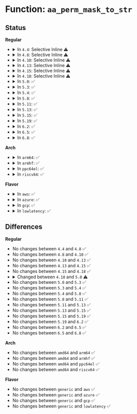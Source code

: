# Function: <code>aa_perm_mask_to_str</code>

## Status
<b>Regular</b>
<ul>
<li>
<details>
<summary>In <code>4.4</code>: Selective Inline ⚠️</summary>

```c
void aa_perm_mask_to_str(char *str, const char *chrs, u32 mask);
```

**Collision:** Unique Global

**Inline:** Selective

**Transformation:** False

**Instances:**

```
In security/apparmor/lib.c (ffffffff81378670)
Location: security/apparmor/lib.c:231
Inline: True
Inline callers:
  - security/apparmor/lib.c:aa_audit_perm_mask
Direct callers:
  - security/apparmor/file.c:audit_file_mask
```
**Symbols:**

```
ffffffff81378670-ffffffff813786a2: aa_perm_mask_to_str (STB_GLOBAL)
```
</details>
</li>
<li>
<details>
<summary>In <code>4.8</code>: Selective Inline ⚠️</summary>

```c
void aa_perm_mask_to_str(char *str, const char *chrs, u32 mask);
```

**Collision:** Unique Global

**Inline:** Selective

**Transformation:** False

**Instances:**

```
In security/apparmor/lib.c (ffffffff813b1504)
Location: security/apparmor/lib.c:231
Inline: True
Inline callers:
  - security/apparmor/lib.c:aa_audit_perm_mask
Direct callers:
  - security/apparmor/file.c:audit_file_mask
```
**Symbols:**

```
ffffffff813b13d0-ffffffff813b1402: aa_perm_mask_to_str (STB_GLOBAL)
```
</details>
</li>
<li>
<details>
<summary>In <code>4.10</code>: Selective Inline ⚠️</summary>

```c
void aa_perm_mask_to_str(char *str, const char *chrs, u32 mask);
```

**Collision:** Unique Global

**Inline:** Selective

**Transformation:** False

**Instances:**

```
In security/apparmor/lib.c (ffffffff813c86c4)
Location: security/apparmor/lib.c:231
Inline: True
Inline callers:
  - security/apparmor/lib.c:aa_audit_perm_mask
Direct callers:
  - security/apparmor/file.c:audit_file_mask
```
**Symbols:**

```
ffffffff813c8590-ffffffff813c85c2: aa_perm_mask_to_str (STB_GLOBAL)
```
</details>
</li>
<li>
<details>
<summary>In <code>4.13</code>: Selective Inline ⚠️</summary>

```c
void aa_perm_mask_to_str(char *str, const char *chrs, u32 mask);
```

**Collision:** Unique Global

**Inline:** Selective

**Transformation:** False

**Instances:**

```
In security/apparmor/lib.c (ffffffff813dde6f)
Location: security/apparmor/lib.c:203
Inline: True
Inline callers:
  - security/apparmor/lib.c:aa_audit_perm_mask
Direct callers:
  - security/apparmor/file.c:audit_file_mask
```
**Symbols:**

```
ffffffff813ddd40-ffffffff813ddd72: aa_perm_mask_to_str (STB_GLOBAL)
```
</details>
</li>
<li>
<details>
<summary>In <code>4.15</code>: Selective Inline ⚠️</summary>

```c
void aa_perm_mask_to_str(char *str, const char *chrs, u32 mask);
```

**Collision:** Unique Global

**Inline:** Selective

**Transformation:** False

**Instances:**

```
In security/apparmor/lib.c (ffffffff8140480f)
Location: security/apparmor/lib.c:203
Inline: True
Inline callers:
  - security/apparmor/lib.c:aa_audit_perm_mask
Direct callers:
  - security/apparmor/file.c:audit_file_mask
```
**Symbols:**

```
ffffffff814046e0-ffffffff81404712: aa_perm_mask_to_str (STB_GLOBAL)
```
</details>
</li>
<li>
<details>
<summary>In <code>4.18</code>: Selective Inline ⚠️</summary>

```c
void aa_perm_mask_to_str(char *str, const char *chrs, u32 mask);
```

**Collision:** Unique Global

**Inline:** Selective

**Transformation:** False

**Instances:**

```
In security/apparmor/lib.c (ffffffff814358bf)
Location: security/apparmor/lib.c:203
Inline: True
Inline callers:
  - security/apparmor/lib.c:aa_audit_perm_mask
Direct callers:
  - security/apparmor/file.c:audit_file_mask
```
**Symbols:**

```
ffffffff81435790-ffffffff814357c2: aa_perm_mask_to_str (STB_GLOBAL)
```
</details>
</li>
<li>
<details>
<summary>In <code>5.0</code>: ✅</summary>

```c
void aa_perm_mask_to_str(char *str, size_t str_size, const char *chrs, u32 mask);
```

**Collision:** Unique Global

**Inline:** No

**Transformation:** False

**Instances:**

```
In security/apparmor/lib.c (ffffffff81452380)
Location: security/apparmor/lib.c:207
Inline: False
Direct callers:
  - security/apparmor/lib.c:aa_audit_perm_mask
  - security/apparmor/file.c:audit_file_mask
```
**Symbols:**

```
ffffffff81452380-ffffffff814523f7: aa_perm_mask_to_str (STB_GLOBAL)
```
</details>
</li>
<li>
<details>
<summary>In <code>5.3</code>: ✅</summary>

```c
void aa_perm_mask_to_str(char *str, size_t str_size, const char *chrs, u32 mask);
```

**Collision:** Unique Global

**Inline:** No

**Transformation:** False

**Instances:**

```
In security/apparmor/lib.c (ffffffff8147fd40)
Location: security/apparmor/lib.c:203
Inline: False
Direct callers:
  - security/apparmor/lib.c:aa_audit_perm_mask
  - security/apparmor/file.c:audit_file_mask
```
**Symbols:**

```
ffffffff8147fd40-ffffffff8147fdb7: aa_perm_mask_to_str (STB_GLOBAL)
```
</details>
</li>
<li>
<details>
<summary>In <code>5.4</code>: ✅</summary>

```c
void aa_perm_mask_to_str(char *str, size_t str_size, const char *chrs, u32 mask);
```

**Collision:** Unique Global

**Inline:** No

**Transformation:** False

**Instances:**

```
In security/apparmor/lib.c (ffffffff81499a40)
Location: security/apparmor/lib.c:203
Inline: False
Direct callers:
  - security/apparmor/lib.c:aa_audit_perm_mask
  - security/apparmor/file.c:audit_file_mask
```
**Symbols:**

```
ffffffff81499a40-ffffffff81499ab7: aa_perm_mask_to_str (STB_GLOBAL)
```
</details>
</li>
<li>
<details>
<summary>In <code>5.8</code>: ✅</summary>

```c
void aa_perm_mask_to_str(char *str, size_t str_size, const char *chrs, u32 mask);
```

**Collision:** Unique Global

**Inline:** No

**Transformation:** False

**Instances:**

```
In security/apparmor/lib.c (ffffffff814f2130)
Location: security/apparmor/lib.c:203
Inline: False
Direct callers:
  - security/apparmor/lib.c:aa_audit_perm_mask
  - security/apparmor/file.c:audit_file_mask
```
**Symbols:**

```
ffffffff814f2130-ffffffff814f21a7: aa_perm_mask_to_str (STB_GLOBAL)
```
</details>
</li>
<li>
<details>
<summary>In <code>5.11</code>: ✅</summary>

```c
void aa_perm_mask_to_str(char *str, size_t str_size, const char *chrs, u32 mask);
```

**Collision:** Unique Global

**Inline:** No

**Transformation:** False

**Instances:**

```
In security/apparmor/lib.c (ffffffff8150f330)
Location: security/apparmor/lib.c:203
Inline: False
Direct callers:
  - security/apparmor/lib.c:aa_audit_perm_mask
  - security/apparmor/file.c:file_audit_cb
  - security/apparmor/file.c:file_audit_cb
```
**Symbols:**

```
ffffffff8150f330-ffffffff8150f3a7: aa_perm_mask_to_str (STB_GLOBAL)
```
</details>
</li>
<li>
<details>
<summary>In <code>5.13</code>: ✅</summary>

```c
void aa_perm_mask_to_str(char *str, size_t str_size, const char *chrs, u32 mask);
```

**Collision:** Unique Global

**Inline:** No

**Transformation:** False

**Instances:**

```
In security/apparmor/lib.c (ffffffff81515d20)
Location: security/apparmor/lib.c:203
Inline: False
Direct callers:
  - security/apparmor/lib.c:aa_audit_perm_mask
  - security/apparmor/file.c:file_audit_cb
  - security/apparmor/file.c:file_audit_cb
```
**Symbols:**

```
ffffffff81515d20-ffffffff81515d96: aa_perm_mask_to_str (STB_GLOBAL)
```
</details>
</li>
<li>
<details>
<summary>In <code>5.15</code>: ✅</summary>

```c
void aa_perm_mask_to_str(char *str, size_t str_size, const char *chrs, u32 mask);
```

**Collision:** Unique Global

**Inline:** No

**Transformation:** False

**Instances:**

```
In security/apparmor/lib.c (ffffffff81573d20)
Location: security/apparmor/lib.c:203
Inline: False
Direct callers:
  - security/apparmor/lib.c:aa_audit_perm_mask
  - security/apparmor/file.c:file_audit_cb
  - security/apparmor/file.c:file_audit_cb
```
**Symbols:**

```
ffffffff81573d20-ffffffff81573d96: aa_perm_mask_to_str (STB_GLOBAL)
```
</details>
</li>
<li>
<details>
<summary>In <code>5.19</code>: ✅</summary>

```c
void aa_perm_mask_to_str(char *str, size_t str_size, const char *chrs, u32 mask);
```

**Collision:** Unique Global

**Inline:** No

**Transformation:** False

**Instances:**

```
In security/apparmor/lib.c (ffffffff81611630)
Location: security/apparmor/lib.c:222
Inline: False
Direct callers:
  - security/apparmor/lib.c:aa_audit_perm_mask
  - security/apparmor/file.c:file_audit_cb
  - security/apparmor/file.c:file_audit_cb
```
**Symbols:**

```
ffffffff81611630-ffffffff816116c8: aa_perm_mask_to_str (STB_GLOBAL)
```
</details>
</li>
<li>
<details>
<summary>In <code>6.2</code>: ✅</summary>

```c
void aa_perm_mask_to_str(char *str, size_t str_size, const char *chrs, u32 mask);
```

**Collision:** Unique Global

**Inline:** No

**Transformation:** False

**Instances:**

```
In security/apparmor/lib.c (ffffffff816c42f0)
Location: security/apparmor/lib.c:314
Inline: False
Direct callers:
  - security/apparmor/lib.c:aa_audit_perm_mask
  - security/apparmor/file.c:file_audit_cb
  - security/apparmor/file.c:file_audit_cb
```
**Symbols:**

```
ffffffff816c42f0-ffffffff816c4388: aa_perm_mask_to_str (STB_GLOBAL)
```
</details>
</li>
<li>
<details>
<summary>In <code>6.5</code>: ✅</summary>

```c
void aa_perm_mask_to_str(char *str, size_t str_size, const char *chrs, u32 mask);
```

**Collision:** Unique Global

**Inline:** No

**Transformation:** False

**Instances:**

```
In security/apparmor/lib.c (ffffffff816fcec0)
Location: security/apparmor/lib.c:314
Inline: False
Direct callers:
  - security/apparmor/lib.c:aa_audit_perm_mask
  - security/apparmor/file.c:file_audit_cb
  - security/apparmor/file.c:file_audit_cb
```
**Symbols:**

```
ffffffff816fcec0-ffffffff816fcf58: aa_perm_mask_to_str (STB_GLOBAL)
```
</details>
</li>
<li>
<details>
<summary>In <code>6.8</code>: ✅</summary>

```c
void aa_perm_mask_to_str(char *str, size_t str_size, const char *chrs, u32 mask);
```

**Collision:** Unique Global

**Inline:** No

**Transformation:** False

**Instances:**

```
In security/apparmor/lib.c (ffffffff8173a420)
Location: security/apparmor/lib.c:316
Inline: False
Direct callers:
  - security/apparmor/lib.c:aa_audit_perm_mask
  - security/apparmor/file.c:file_audit_cb
  - security/apparmor/file.c:file_audit_cb
```
**Symbols:**

```
ffffffff8173a420-ffffffff8173a4b8: aa_perm_mask_to_str (STB_GLOBAL)
```
</details>
</li>
</ul>
<b>Arch</b>
<ul>
<li>
<details>
<summary>In <code>arm64</code>: ✅</summary>

```c
void aa_perm_mask_to_str(char *str, size_t str_size, const char *chrs, u32 mask);
```

**Collision:** Unique Global

**Inline:** No

**Transformation:** False

**Instances:**

```
In security/apparmor/lib.c (ffff80001058f868)
Location: security/apparmor/lib.c:203
Inline: False
Direct callers:
  - security/apparmor/lib.c:aa_audit_perm_mask
  - security/apparmor/file.c:audit_file_mask
```
**Symbols:**

```
ffff80001058f868-ffff80001058f90c: aa_perm_mask_to_str (STB_GLOBAL)
```
</details>
</li>
<li>
<details>
<summary>In <code>armhf</code>: ✅</summary>

```c
void aa_perm_mask_to_str(char *str, size_t str_size, const char *chrs, u32 mask);
```

**Collision:** Unique Global

**Inline:** No

**Transformation:** False

**Instances:**

```
In security/apparmor/lib.c (c0740638)
Location: security/apparmor/lib.c:203
Inline: False
Direct callers:
  - security/apparmor/lib.c:aa_audit_perm_mask
  - security/apparmor/file.c:audit_file_mask
```
**Symbols:**

```
c0740638-c07406ec: aa_perm_mask_to_str (STB_GLOBAL)
```
</details>
</li>
<li>
<details>
<summary>In <code>ppc64el</code>: ✅</summary>

```c
void aa_perm_mask_to_str(char *str, size_t str_size, const char *chrs, u32 mask);
```

**Collision:** Unique Global

**Inline:** No

**Transformation:** False

**Instances:**

```
In security/apparmor/lib.c (c000000000702bc0)
Location: security/apparmor/lib.c:203
Inline: False
Direct callers:
  - security/apparmor/lib.c:aa_audit_perm_mask
  - security/apparmor/file.c:audit_file_mask
```
**Symbols:**

```
c000000000702bc0-c000000000702cbc: aa_perm_mask_to_str (STB_GLOBAL)
```
</details>
</li>
<li>
<details>
<summary>In <code>riscv64</code>: ✅</summary>

```c
void aa_perm_mask_to_str(char *str, size_t str_size, const char *chrs, u32 mask);
```

**Collision:** Unique Global

**Inline:** No

**Transformation:** False

**Instances:**

```
In security/apparmor/lib.c (ffffffe0003dd4f0)
Location: security/apparmor/lib.c:203
Inline: False
Direct callers:
  - security/apparmor/lib.c:aa_audit_perm_mask
  - security/apparmor/file.c:audit_file_mask
```
**Symbols:**

```
ffffffe0003dd4f0-ffffffe0003dd56c: aa_perm_mask_to_str (STB_GLOBAL)
```
</details>
</li>
</ul>
<b>Flavor</b>
<ul>
<li>
<details>
<summary>In <code>aws</code>: ✅</summary>

```c
void aa_perm_mask_to_str(char *str, size_t str_size, const char *chrs, u32 mask);
```

**Collision:** Unique Global

**Inline:** No

**Transformation:** False

**Instances:**

```
In security/apparmor/lib.c (ffffffff81492020)
Location: security/apparmor/lib.c:203
Inline: False
Direct callers:
  - security/apparmor/lib.c:aa_audit_perm_mask
  - security/apparmor/file.c:audit_file_mask
```
**Symbols:**

```
ffffffff81492020-ffffffff81492097: aa_perm_mask_to_str (STB_GLOBAL)
```
</details>
</li>
<li>
<details>
<summary>In <code>azure</code>: ✅</summary>

```c
void aa_perm_mask_to_str(char *str, size_t str_size, const char *chrs, u32 mask);
```

**Collision:** Unique Global

**Inline:** No

**Transformation:** False

**Instances:**

```
In security/apparmor/lib.c (ffffffff81482a40)
Location: security/apparmor/lib.c:203
Inline: False
Direct callers:
  - security/apparmor/lib.c:aa_audit_perm_mask
  - security/apparmor/file.c:audit_file_mask
```
**Symbols:**

```
ffffffff81482a40-ffffffff81482ab7: aa_perm_mask_to_str (STB_GLOBAL)
```
</details>
</li>
<li>
<details>
<summary>In <code>gcp</code>: ✅</summary>

```c
void aa_perm_mask_to_str(char *str, size_t str_size, const char *chrs, u32 mask);
```

**Collision:** Unique Global

**Inline:** No

**Transformation:** False

**Instances:**

```
In security/apparmor/lib.c (ffffffff8148e0c0)
Location: security/apparmor/lib.c:203
Inline: False
Direct callers:
  - security/apparmor/lib.c:aa_audit_perm_mask
  - security/apparmor/file.c:audit_file_mask
```
**Symbols:**

```
ffffffff8148e0c0-ffffffff8148e137: aa_perm_mask_to_str (STB_GLOBAL)
```
</details>
</li>
<li>
<details>
<summary>In <code>lowlatency</code>: ✅</summary>

```c
void aa_perm_mask_to_str(char *str, size_t str_size, const char *chrs, u32 mask);
```

**Collision:** Unique Global

**Inline:** No

**Transformation:** False

**Instances:**

```
In security/apparmor/lib.c (ffffffff814a5fd0)
Location: security/apparmor/lib.c:203
Inline: False
Direct callers:
  - security/apparmor/lib.c:aa_audit_perm_mask
  - security/apparmor/file.c:audit_file_mask
```
**Symbols:**

```
ffffffff814a5fd0-ffffffff814a6047: aa_perm_mask_to_str (STB_GLOBAL)
```
</details>
</li>
</ul>

## Differences
<b>Regular</b>
<ul>
<li>
No changes between <code>4.4</code> and <code>4.8</code> ✅
</li>
<li>
No changes between <code>4.8</code> and <code>4.10</code> ✅
</li>
<li>
No changes between <code>4.10</code> and <code>4.13</code> ✅
</li>
<li>
No changes between <code>4.13</code> and <code>4.15</code> ✅
</li>
<li>
No changes between <code>4.15</code> and <code>4.18</code> ✅
</li>
<li>
<details>
<summary>Changed between <code>4.18</code> and <code>5.0</code> ⚠️</summary>
<ul>
<li>
<b>Param added. </b>
<code>size_t str_size</code>
</li>
<li>
<b>Param reordered. </b>
<code>str, chrs, mask</code> ➡️ <code>str, str_size, chrs, mask</code>
</li>
</ul>
</details>
</li>
<li>
No changes between <code>5.0</code> and <code>5.3</code> ✅
</li>
<li>
No changes between <code>5.3</code> and <code>5.4</code> ✅
</li>
<li>
No changes between <code>5.4</code> and <code>5.8</code> ✅
</li>
<li>
No changes between <code>5.8</code> and <code>5.11</code> ✅
</li>
<li>
No changes between <code>5.11</code> and <code>5.13</code> ✅
</li>
<li>
No changes between <code>5.13</code> and <code>5.15</code> ✅
</li>
<li>
No changes between <code>5.15</code> and <code>5.19</code> ✅
</li>
<li>
No changes between <code>5.19</code> and <code>6.2</code> ✅
</li>
<li>
No changes between <code>6.2</code> and <code>6.5</code> ✅
</li>
<li>
No changes between <code>6.5</code> and <code>6.8</code> ✅
</li>
</ul>
<b>Arch</b>
<ul>
<li>
No changes between <code>amd64</code> and <code>arm64</code> ✅
</li>
<li>
No changes between <code>amd64</code> and <code>armhf</code> ✅
</li>
<li>
No changes between <code>amd64</code> and <code>ppc64el</code> ✅
</li>
<li>
No changes between <code>amd64</code> and <code>riscv64</code> ✅
</li>
</ul>
<b>Flavor</b>
<ul>
<li>
No changes between <code>generic</code> and <code>aws</code> ✅
</li>
<li>
No changes between <code>generic</code> and <code>azure</code> ✅
</li>
<li>
No changes between <code>generic</code> and <code>gcp</code> ✅
</li>
<li>
No changes between <code>generic</code> and <code>lowlatency</code> ✅
</li>
</ul>
